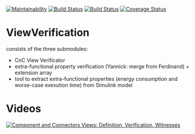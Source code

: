   [![Maintainability](https://api.codeclimate.com/v1/badges/cb1d2c40a5d6ef2b1d64/maintainability)](https://codeclimate.com/github/EmbeddedMontiArc/ViewVerification/maintainability)
  [![Build Status](https://travis-ci.org/EmbeddedMontiArc/ViewVerification.svg?branch=master)](https://travis-ci.org/EmbeddedMontiArc/ViewVerification)
  [![Build Status](https://circleci.com/gh/EmbeddedMontiArc/ViewVerification.svg?style=shield&circle-token=:circle-token)](https://circleci.com/gh/EmbeddedMontiArc/ViewVerification)
[![Coverage Status](https://coveralls.io/repos/github/EmbeddedMontiArc/ViewVerification/badge.svg?branch=master)](https://coveralls.io/github/EmbeddedMontiArc/ViewVerification?branch=master)
# ViewVerification

consists of the three submodules:
* CnC View Verificator
* extra-functional property verification (Yannick: merge from Ferdinand) + extension array
* tool to extract extra-functional properties (energy consumption and worse-case exexution time) from Simulink model

# Videos

[![Component and Connectors Views: Definition, Verification, Witnesses](https://img.youtube.com/vi/1oqObr2EkYo/0.jpg)](https://www.youtube.com/watch?v=1oqObr2EkYo)
